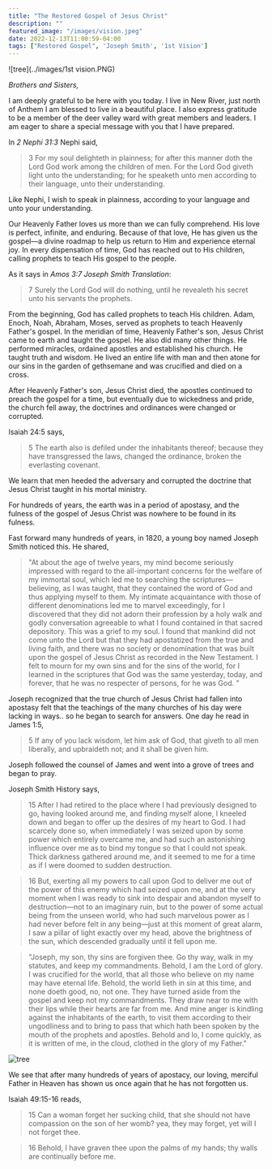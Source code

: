 ```yaml
---
title: "The Restored Gospel of Jesus Christ"
description: ""
featured_image: "/images/vision.jpeg"
date: 2022-12-13T11:00:59-04:00
tags: ["Restored Gospel", 'Joseph Smith', '1st Vision']
---
```


![tree](../images/1st vision.PNG)

*Brothers and Sisters,*

I am deeply grateful to be here with you today. I live in New River, just north of Anthem I am blessed to live in a beautiful place. I also express gratitude to be a member of the deer valley ward with great members and leaders. I am eager to share a special message with you that I have prepared. 

In *2 Nephi 31:3* Nephi said,

> 3 For my soul delighteth in plainness; for after this manner doth the Lord God work among the children of men. For the Lord God giveth light unto the understanding; for he speaketh unto men according to their language, unto their understanding.

Like Nephi, I wish to speak in plainness, according to your language and unto your understanding.

Our Heavenly Father loves us more than we can fully comprehend. His love is perfect, infinite, and enduring. Because of that love, He has given us the gospel—a divine roadmap to help us return to Him and experience eternal joy. In every dispensation of time, God has reached out to His children, calling prophets to teach His gospel to the people.

As it says in *Amos 3:7 Joseph Smith Translation*:

> 7 Surely the Lord God will do nothing, until he revealeth his secret unto his servants the prophets.

From the beginning, God has called prophets to teach His children. Adam, Enoch, Noah, Abraham, Moses, served as prophets to teach Heavenly Father's gospel. In the meridian of time, Heavenly Father's son, Jesus Christ came to earth and taught the gospel. He also did many other things. He performed miracles, ordained apostles and established his church. He taught truth and wisdom. He lived an entire life with man and then atone for our sins in the garden of gethsemane and was crucified and died on a cross. 

After Heavenly Father's son, Jesus Christ died, the apostles continued to preach the gospel for a time, but eventually due to wickedness and pride, the church fell away, the doctrines and ordinances were changed or corrupted. 

Isaiah 24:5 says,

> 5 The earth also is defiled under the inhabitants thereof; because they have transgressed the laws, changed the ordinance, broken the everlasting covenant.

We learn that men heeded the adversary and corrupted the doctrine that Jesus Christ taught in his mortal ministry. 

For hundreds of years, the earth was in a period of apostasy, and the fulness of the gospel of Jesus Christ was nowhere to be found in its fulness. 

Fast forward many hundreds of years, in 1820, a young boy named Joseph Smith noticed this. He shared,

> "At about the age of twelve years, my mind become seriously impressed with regard to the all-important concerns for the welfare of my immortal soul, which led me to searching the scriptures—believing, as I was taught, that they contained the word of God and thus applying myself to them. My intimate acquaintance with those of different denominations led me to marvel exceedingly, for I discovered that they did not adorn their profession by a holy walk and godly conversation agreeable to what I found contained in that sacred depository. This was a grief to my soul.
> I found that mankind did not come unto the Lord but that they had apostatized from the true and living faith, and there was no society or denomination that was built upon the gospel of Jesus Christ as recorded in the New Testament. I felt to mourn for my own sins and for the sins of the world, for I learned in the scriptures that God was the same yesterday, today, and forever, that he was no respecter of persons, for he was God. "

Joseph recognized that the true church of Jesus Christ had fallen into apostasy
felt that the teachings of the many churches of his day were lacking in ways.. so he began to search for answers. One day he read in James 1:5,

> 5 If any of you lack wisdom, let him ask of God, that giveth to all men liberally, and upbraideth not; and it shall be given him.

Joseph followed the counsel of James and went into a grove of trees and began to pray. 

Joseph Smith History says,

> 15 After I had retired to the place where I had previously designed to go, having looked around me, and finding myself alone, I kneeled down and began to offer up the desires of my heart to God. I had scarcely done so, when immediately I was seized upon by some power which entirely overcame me, and had such an astonishing influence over me as to bind my tongue so that I could not speak. Thick darkness gathered around me, and it seemed to me for a time as if I were doomed to sudden destruction.

> 16 But, exerting all my powers to call upon God to deliver me out of the power of this enemy which had seized upon me, and at the very moment when I was ready to sink into despair and abandon myself to destruction—not to an imaginary ruin, but to the power of some actual being from the unseen world, who had such marvelous power as I had never before felt in any being—just at this moment of great alarm, I saw a pillar of light exactly over my head, above the brightness of the sun, which descended gradually until it fell upon me.

> "Joseph, my son, thy sins are forgiven thee. Go thy way, walk in my statutes, and keep my commandments. Behold, I am the Lord of glory. I was crucified for the world, that all those who believe on my name may have eternal life. Behold, the world lieth in sin at this time, and none doeth good, no, not one. They have turned aside from the gospel and keep not my commandments. They draw near to me with their lips while their hearts are far from me. And mine anger is kindling against the inhabitants of the earth, to visit them according to their ungodliness and to bring to pass that which hath been spoken by the mouth of the prophets and apostles. Behold and lo, I come quickly, as it is written of me, in the cloud, clothed in the glory of my Father."

![tree](/images/posts/vision.png)

We see that after many hundreds of years of apostacy, our loving, merciful Father in Heaven has shown us once again that he has not forgotten us. 

Isaiah 49:15-16 reads,

> 15 Can a woman forget her sucking child, that she should not have compassion on the son of her womb? yea, they may forget, yet will I not forget thee.

> 16 Behold, I have graven thee upon the palms of my hands; thy walls are continually before me.

<!-- After the Savior’s mortal ministry, many of His teachings were corrupted or lost. The priesthood authority was taken from the earth, and the world entered a period known as the Great Apostasy. For centuries, people lived without the fullness of the gospel or the guidance of living prophets. Yet, even in that darkness, God’s love for His children never wavered.

In His infinite mercy, our Heavenly Father prepared the way for the gospel to be restored in its fullness. This restoration began with a young man named Joseph Smith. Through Joseph Smith, the Lord restored His Church, the priesthood, and the plain and precious truths of the gospel. Joseph Smith served as an instrument in the Lord’s hands, and through him, the heavens were opened once more.

*The Power of Modern Revelation*

We have received many powerful revelations by the pen of Joseph Smith, but one of the greatest is a book called the Book of Mormon. 
Today, we are blessed to live in a time when the gospel has been restored in its fullness. We have the scriptures, including the Book of Mormon, which stands as another testament of Jesus Christ. We have the priesthood keys and ordinances necessary for salvation. And most importantly, we have living prophets and apostles who continue to receive revelation for our time.

The truths revealed through Joseph Smith are simple yet profound. They teach us about the nature of God, the plan of salvation, and the importance of faith, repentance, baptism, the gift of the Holy Ghost, and enduring to the end. These truths are not new—they are the same eternal principles taught by prophets since the days of Adam. But they have been restored to bless us in our day.

*A Testimony of God’s Love*

Brothers and sisters, I testify that God lives. He is our loving Heavenly Father, and He knows each of us personally. He has given us the gospel to guide us, prophets to lead us, and His Son, Jesus Christ, to save us. The restoration of the gospel is evidence of His perfect love for all His children.

I invite each of us to study the scriptures, listen to the words of our living prophets, and seek personal revelation. As we do so, we will come to know for ourselves that these truths are eternal and that they have the power to transform our lives.

I leave these thoughts with you in the name of Jesus Christ, amen. -->
